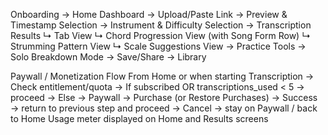 Onboarding → Home Dashboard
    → Upload/Paste Link
        → Preview & Timestamp Selection
            → Instrument & Difficulty Selection
                → Transcription Results
                    ↳ Tab View
                    ↳ Chord Progression View (with Song Form Row)
                    ↳ Strumming Pattern View
                     ↳ Scale Suggestions View
                        → Practice Tools
                            → Solo Breakdown Mode
                                → Save/Share
                                    → Library

Paywall / Monetization Flow
    From Home or when starting Transcription
        → Check entitlement/quota
            → If subscribed OR transcriptions_used < 5
                → proceed
            → Else
                → Paywall
                    → Purchase (or Restore Purchases)
                        → Success → return to previous step and proceed
                        → Cancel → stay on Paywall / back to Home
    Usage meter displayed on Home and Results screens